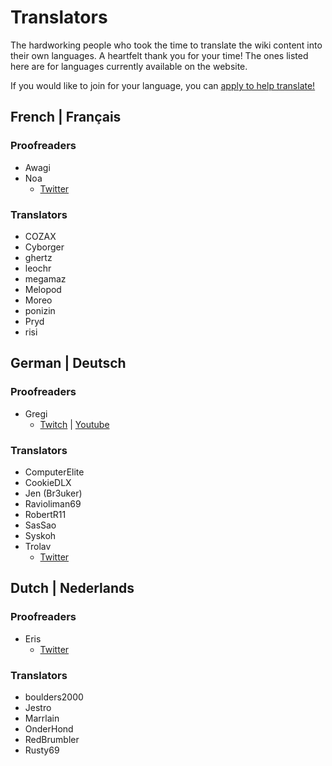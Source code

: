 # Translators
The hardworking people who took the time to translate the wiki content into their own languages. A heartfelt thank you
for your time! The ones listed here are for languages currently available on the website.

If you would like to join for your language, you can [apply to help translate!](https://forms.gle/e3BqA3poMjESARe76)

## French | Français

### Proofreaders

* Awagi
* Noa
  * [Twitter](https://twitter.com/AarcNoa)

### Translators

* COZAX
* Cyborger
* ghertz
* leochr
* megamaz
* Melopod
* Moreo
* ponizin
* Pryd
* risi

## German | Deutsch

### Proofreaders

* Gregi
  * [Twitch](https://www.twitch.tv/grregi) | [Youtube](https://www.youtube.com/user/gregiplays)

### Translators

* ComputerElite  
* CookieDLX  
* Jen (Br3uker)  
* Ravioliman69  
* RobertR11  
* SasSao  
* Syskoh  
* Trolav
  * [Twitter](twitter.com/Trolav1)

## Dutch | Nederlands

### Proofreaders

* Eris
  * [Twitter](https://twitter.com/ErisApps)

### Translators

* boulders2000
* Jestro
* Marrlain
* OnderHond
* RedBrumbler
* Rusty69

